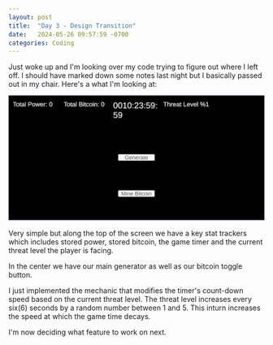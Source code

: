 ```yaml
---
layout: post
title:  "Day 3 - Design Transition"
date:   2024-05-26 09:57:59 -0700
categories: Coding
---
```


Just woke up and I'm looking over my code trying to figure out where I left off. I should have marked down some notes last night but I basically passed out in my chair. Here's a what I'm looking at:

![start of day 3 snapshot](/images/day3-game-snapshot.png)

Very simple but along the top of the screen we have a key stat trackers which includes stored power, stored bitcoin, the game timer and the current threat level the player is facing.

In the center we have our main generator as well as our bitcoin toggle button.

I just implemented the mechanic that modifies the timer's count-down speed based on the current threat level. The threat level increases every six(6) seconds by a random number between 1 and 5. This inturn increases the speed at which the game time decays.

I'm now deciding what feature to work on next.
